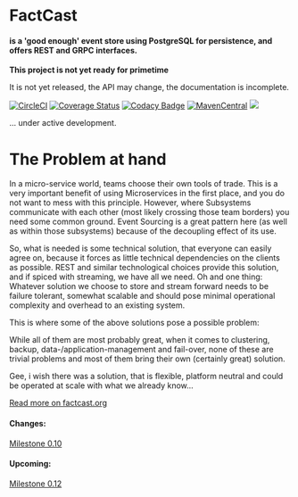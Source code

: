 # FactCast 

#### is a 'good enough' event store using PostgreSQL for persistence, and offers REST and GRPC interfaces.

**This project is not yet ready for primetime**

It is not yet released, the API may change, the documentation is incomplete.

[![CircleCI](https://circleci.com/gh/Mercateo/factcast.svg?style=svg)](https://circleci.com/gh/Mercateo/factcast)
[![Coverage Status](https://coveralls.io/repos/github/uweschaefer/factcast/badge.svg?branch=master)](https://coveralls.io/github/uweschaefer/factcast?branch=master)
[![Codacy Badge](https://api.codacy.com/project/badge/Grade/dd5921cfeb81482db72fa8d9df68048f)](https://www.codacy.com/app/uwe/factcast?utm_source=github.com&utm_medium=referral&utm_content=uweschaefer/factcast&utm_campaign=badger)
[![MavenCentral](https://img.shields.io/maven-central/v/org.factcast/factcast-server.svg)](http://search.maven.org/#search%7Cgav%7C1%7Cg%3A%22org.factcast%22)
<a href="https://www.apache.org/licenses/LICENSE-2.0">
    <img class="inline" src="https://img.shields.io/badge/license-ASL2-green.svg?style=flat">
</a>

... under active development.

# The Problem at hand

In a micro-service world, teams choose their own tools of trade. This is a very important benefit of using Microservices in the first place, and you do not want to mess with this principle. However, where Subsystems communicate with each other (most likely crossing those team borders) you need some common ground. Event Sourcing is a great pattern here (as well as within those subsystems) because of the decoupling effect of its use.

So, what is needed is some technical solution, that everyone can easily agree on, because it forces as little technical dependencies on the clients as possible.
REST and similar technological choices provide this solution, and if spiced with streaming, we have all we need. Oh and one thing: Whatever solution we choose to store and stream forward needs to be failure tolerant, somewhat scalable and should pose minimal operational complexity and overhead to an existing system.

This is where some of the above solutions pose a possible problem:

While all of them are most probably great, when it comes to clustering, backup, data-/application-management and fail-over, none of these are trivial problems and most of them bring their own (certainly great) solution.

Gee, i wish there was a solution, that is flexible, platform neutral and could be operated at scale with what we already know...

[Read more on factcast.org](https://factcast.org)

#### Changes:

[Milestone 0.10](https://github.com/Mercateo/factcast/projects/1)

#### Upcoming:

[Milestone 0.12](https://github.com/Mercateo/factcast/projects/2)

